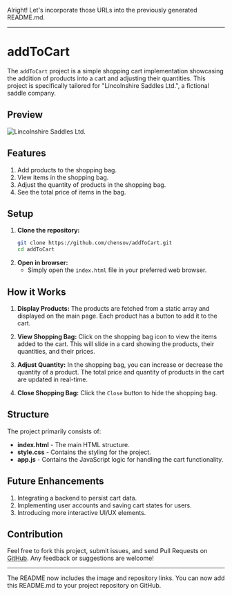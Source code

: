 Alright! Let's incorporate those URLs into the previously generated README.md.

---

# addToCart

The `addToCart` project is a simple shopping cart implementation showcasing the addition of products into a cart and adjusting their quantities. This project is specifically tailored for "Lincolnshire Saddles Ltd.", a fictional saddle company.

## Preview

![Lincolnshire Saddles Ltd.](https://senche.dev/assets/img/portfolio/portfolio_add_cart.png)

## Features

1. Add products to the shopping bag.
2. View items in the shopping bag.
3. Adjust the quantity of products in the shopping bag.
4. See the total price of items in the bag.

## Setup

1. **Clone the repository:**
    ```sh
    git clone https://github.com/chensov/addToCart.git
    cd addToCart
    ```
2. **Open in browser:** 
    - Simply open the `index.html` file in your preferred web browser.

## How it Works

1. **Display Products:** The products are fetched from a static array and displayed on the main page. Each product has a button to add it to the cart.

2. **View Shopping Bag:** Click on the shopping bag icon to view the items added to the cart. This will slide in a card showing the products, their quantities, and their prices.

3. **Adjust Quantity:** In the shopping bag, you can increase or decrease the quantity of a product. The total price and quantity of products in the cart are updated in real-time.

4. **Close Shopping Bag:** Click the `Close` button to hide the shopping bag.

## Structure

The project primarily consists of:

- **index.html** - The main HTML structure.
- **style.css** - Contains the styling for the project.
- **app.js** - Contains the JavaScript logic for handling the cart functionality.

## Future Enhancements

1. Integrating a backend to persist cart data.
2. Implementing user accounts and saving cart states for users.
3. Introducing more interactive UI/UX elements.

## Contribution

Feel free to fork this project, submit issues, and send Pull Requests on [GitHub](https://github.com/chensov/addToCart.git). Any feedback or suggestions are welcome!

---

The README now includes the image and repository links. You can now add this README.md to your project repository on GitHub.
